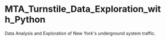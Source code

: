 # MTA_Turnstile_Data_Exploration_with_Python
Data Analysis and Exploration of New York's underground system traffic.
